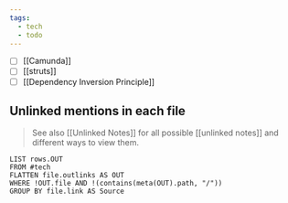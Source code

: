 ```yaml
---
tags:
  - tech
  - todo
---
```


- [ ] [[Camunda]]
- [ ] [[struts]]
- [ ] [[Dependency Inversion Principle]]

## Unlinked mentions in each file

> See also [[Unlinked Notes]] for all possible [[unlinked notes]] and different ways to view them.
```dataview
LIST rows.OUT
FROM #tech 
FLATTEN file.outlinks AS OUT
WHERE !OUT.file AND !(contains(meta(OUT).path, "/"))
GROUP BY file.link AS Source
```

